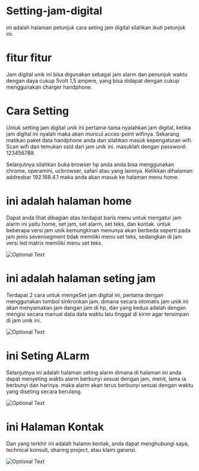 # Setting-jam-digital

ini adalah halaman petunjuk cara seting jam digital
silahkan ikuti petunjuk ini.

# fitur fitur
Jam digital unik ini bisa digunakan sebagai jam alarm dan penunjuk waktu
dengan daya cukup 5volt 1,5 ampere, yang bisa didapat dengan cukup menggunakan charger handphone.

# Cara Setting
Untuk setting jam digital unik ini pertama-tama nyalahkan jam digital,
ketika jam digital ini nyalah maka akan muncul acces-point wifinya.
Sekarang matikan paket data handphone anda dan silahkan masuk kepengaturan wifi. 
Scan wifi dan temukan ssid dari jam unik ini.
masuklah dengan password: 123456789.

Selanjutnya silahkan buka browser hp anda anda bisa menggunakan chrome, operamini, ucbrowser, safari atau yang lainnya.
Ketikkan dihalaman addresbar 192.168.4.1 maka anda akan masuk ke halaman menu home.

# ini adalah halaman home
Dapat anda lihat dibagian atas terdapat baris menu untuk mengatur jam alarm ini yaitu home, set jam, set alarm, set teks, dan kontak.
untuk beberapa versi jam unik kemungkinan menunya akan berbeda seperti pada jam jenis sevensegment tidak memiliki menu set teks,
sedangkan di jam versi led matrix memiliki menu set teks.

![Optional Text](../main/home.jpeg)


# ini adalah halaman seting jam
Terdapat 2 cara untuk mengeSet jam digital ini, pertama dengan menggunakan tombol sinkronkan jam, dimana secara otomatis
jam unik ini akan menyamakan jam dengan jam di hp, dan yang kedua adalah dengan mengisi secara manual data data waktu lalu
tinggal di kirim agar tersimpan di jam unik ini.

![Optional Text](../main/setjam.jpeg)


# ini Seting ALarm
Selanjutnya ini adalah halaman seting alarm dimana di halaman ini anda dapat menyeting waktu alarm berbunyi sesuai dengan jam, menit, lama ia berbunyi dan harinya.
maka alarm akan terus berbunyi sesuai dengan waktu yang diseting secara berulang.

![Optional Text](../main/set_alarm.jpeg)



# ini Halaman Kontak
Dan yang terkhir ini adalah halamn kontak, anda dapat menghubungi saya, technical konsult, sharing project, atau klaim garansi. 

![Optional Text](../main/kontak.jpeg)



